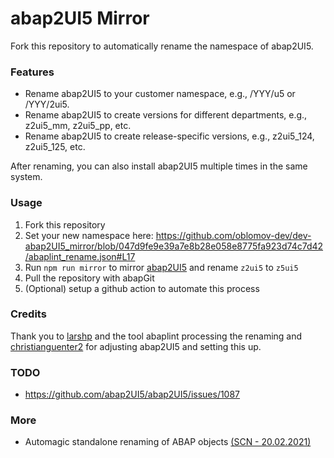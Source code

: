 # abap2UI5 Mirror

Fork this repository to automatically rename the namespace of abap2UI5.

### Features
* Rename abap2UI5 to your customer namespace, e.g., /YYY/u5 or /YYY/2ui5.
* Rename abap2UI5 to create versions for different departments, e.g., z2ui5_mm, z2ui5_pp, etc.
* Rename abap2UI5 to create release-specific versions, e.g., z2ui5_124, z2ui5_125, etc.

After renaming, you can also install abap2UI5 multiple times in the same system.

### Usage
1. Fork this repository
2. Set your new namespace here: https://github.com/oblomov-dev/dev-abap2UI5_mirror/blob/047d9fe9e39a7e8b28e058e8775fa923d74c7d42/abaplint_rename.json#L17
3. Run `npm run mirror` to mirror [abap2UI5](https://github.com/abap2UI5/abap2UI5) and rename `z2ui5` to `z5ui5`
4. Pull the repository with abapGit
5. (Optional) setup a github action to automate this process

### Credits
Thank you to [larshp](https://github.com/larshp) and the tool abaplint processing the renaming and [christianguenter2](https://github.com/christianguenter2) for adjusting abap2UI5 and setting this up.

### TODO
* https://github.com/abap2UI5/abap2UI5/issues/1087

### More
* Automagic standalone renaming of ABAP objects [(SCN - 20.02.2021)](https://community.sap.com/t5/application-development-blog-posts/automagic-standalone-renaming-of-abap-objects/ba-p/13499851)
